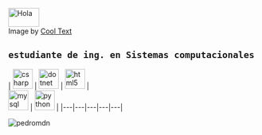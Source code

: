 <a href="https://cooltext.com"><img src="https://images.cooltext.com/5466345.png" width="62" height="38" alt="Hola" /></a>
<br />Image by <a href="https://cooltext.com">Cool Text <a href="https://cooltext.com/Edit-Logo?LogoID=3636097667"></a>
## `estudiante de ing. en Sistemas computacionales`



| <img src="https://devicons.github.io/devicon/devicon.git/icons/csharp/csharp-original.svg" alt="csharp" width="40" height="40"/>  | 
<img src="https://devicons.github.io/devicon/devicon.git/icons/dot-net/dot-net-original-wordmark.svg" alt="dotnet" width="40" height="40"/>   | 
<img src="https://devicons.github.io/devicon/devicon.git/icons/html5/html5-original-wordmark.svg" alt="html5" width="40" height="40"/>   |  
<img src="https://devicons.github.io/devicon/devicon.git/icons/mysql/mysql-original-wordmark.svg" alt="mysql" width="40" height="40"/>  | 
<img src="https://devicons.github.io/devicon/devicon.git/icons/python/python-original.svg" alt="python" width="40" height="40"/>  |
|---|---|---|---|---|

<p align="left"> <img src="https://komarev.com/ghpvc/?username=pedromdn" alt="pedromdn" /> </p>
